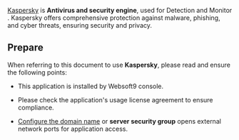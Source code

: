 [Kaspersky]() is **Antivirus and security engine**, used for Detection and Monitor . Kaspersky offers comprehensive protection against malware, phishing, and cyber threats, ensuring security and privacy.



## Prepare

When referring to this document to use **Kaspersky**, please read and ensure the following points:

- This application is installed by Websoft9 console.

- Please check the application's usage license agreement to ensure compliance.

- [Configure the domain name](./domain-set) or **server security group** opens external network ports for application access.